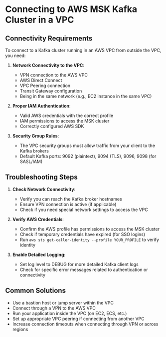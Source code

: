# Connecting to AWS MSK Kafka Cluster in a VPC

## Connectivity Requirements

To connect to a Kafka cluster running in an AWS VPC from outside the VPC, you need:

1. **Network Connectivity to the VPC**:
   - VPN connection to the AWS VPC
   - AWS Direct Connect
   - VPC Peering connection
   - Transit Gateway configuration
   - Being in the same network (e.g., EC2 instance in the same VPC)

2. **Proper IAM Authentication**:
   - Valid AWS credentials with the correct profile
   - IAM permissions to access the MSK cluster
   - Correctly configured AWS SDK

3. **Security Group Rules**:
   - The VPC security groups must allow traffic from your client to the Kafka brokers
   - Default Kafka ports: 9092 (plaintext), 9094 (TLS), 9096, 9098 (for SASL/IAM)

## Troubleshooting Steps

1. **Check Network Connectivity**:
   - Verify you can reach the Kafka broker hostnames
   - Ensure VPN connection is active (if applicable)
   - Check if you need special network settings to access the VPC

2. **Verify AWS Credentials**:
   - Confirm the AWS profile has permissions to access the MSK cluster
   - Check if temporary credentials have expired (for SSO logins)
   - Run `aws sts get-caller-identity --profile YOUR_PROFILE` to verify identity

3. **Enable Detailed Logging**:
   - Set log level to DEBUG for more detailed Kafka client logs
   - Check for specific error messages related to authentication or connectivity

## Common Solutions

- Use a bastion host or jump server within the VPC
- Connect through a VPN to the AWS VPC
- Run your application inside the VPC (on EC2, ECS, etc.)
- Set up appropriate VPC peering if connecting from another VPC
- Increase connection timeouts when connecting through VPN or across regions